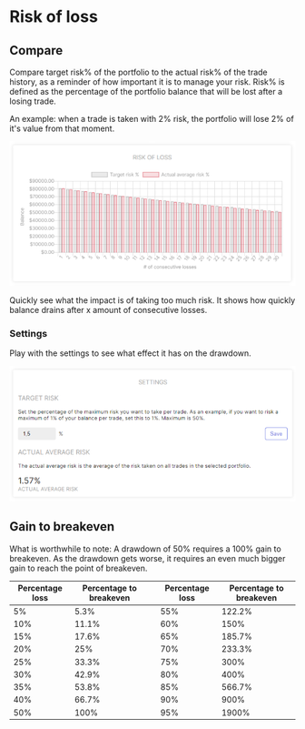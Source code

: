 # Risk of loss


## Compare
Compare target risk% of the portfolio to the actual risk% of the trade history, as a reminder of how important it is to manage your risk.
Risk% is defined as the percentage of the portfolio balance that will be lost after a losing trade. 

An example: when a trade is taken with 2% risk, the portfolio will lose 2% of it's value from that moment.

![RiskOfLoss](riskofloss.png)

Quickly see what the impact is of taking too much risk. It shows how quickly balance drains after x amount of consecutive losses.

### Settings
Play with the settings to see what effect it has on the drawdown.

![RiskOfLoss Settings](riskoflossSettings.png)

## Gain to breakeven
What is worthwhile to note: A drawdown of 50% requires a 100% gain to breakeven. As the drawdown gets worse, it requires an even much bigger gain to reach the point of breakeven.

|Percentage loss|Percentage to breakeven||Percentage loss|Percentage to breakeven|
|--|--|--|--|--|
|5%|5.3%||55%|122.2%|
|10%|11.1%||60%|150%|
|15%|17.6%||65%|185.7%|
|20%|25%||70%|233.3%|
|25%|33.3%||75%|300%|
|30%|42.9%||80%|400%|
|35%|53.8%||85%|566.7%|
|40%|66.7%||90%|900%|
|50%|100%||95%|1900%|